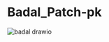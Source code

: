 # Badal_Patch-pk


![badal drawio](https://github.com/praveenkumar911/Badal_Patch-pk/assets/113330666/2d386ccc-936c-4bd2-8419-9c7c4cc6b5ef)
